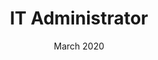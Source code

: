 ---
title: IT Administrator
organisation: Circubox
date: March 2020
duration: Mar. 2020 - Jul. 2020
description: Liased with backend developers to propose an appropriate cloud service to match the startup’s cost and business considerations. Also designed assets, including the company logo and mobile application wireframes.
---